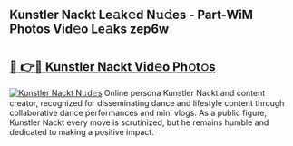 ## Kunstler Nackt Le𝚊k𝚎d N𝚞𝚍es - Part-WiM Photos Vid𝚎o Le𝚊ks zep6w

# <h2><a href="http://fb0jgd4.evod.top/?m=Kunstler+Nackt">🔗 👉🔴 Kunstler Nackt Vid𝚎o Ph𝚘t𝚘s</a></h2>

[![Kunstler Nackt N𝚞d𝚎s](https://i.imgur.com/8V9OHl7.gif)](http://fb0jgd4.evod.top/?m=Kunstler+Nackt)
Online persona Kunstler Nackt and content creator, recognized for disseminating dance and lifestyle content through collaborative dance performances and mini vlogs. As a public figure, Kunstler Nackt every move is scrutinized, but he remains humble and dedicated to making a positive impact. 
